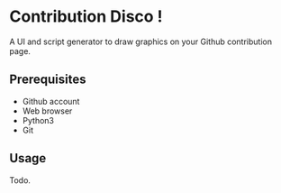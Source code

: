 # Contribution Disco !
A UI and script generator to draw graphics on your Github contribution page.

## Prerequisites
* Github account
* Web browser
* Python3
* Git

## Usage
Todo.
